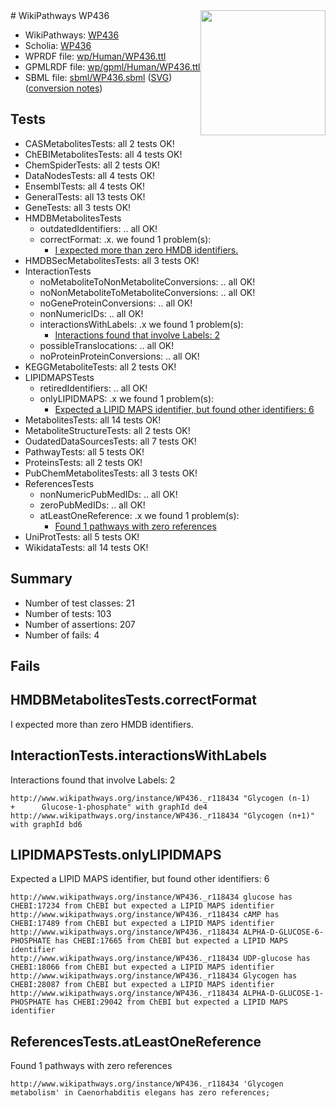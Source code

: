 <img style="float: right; width: 200px" src="../logo.png" />
# WikiPathways WP436

* WikiPathways: [WP436](https://identifiers.org/wikipathways:WP436)
* Scholia: [WP436](https://scholia.toolforge.org/wikipathways/WP436)
* WPRDF file: [wp/Human/WP436.ttl](../wp/Human/WP436.ttl)
* GPMLRDF file: [wp/gpml/Human/WP436.ttl](../wp/gpml/Human/WP436.ttl)
* SBML file: [sbml/WP436.sbml](../sbml/WP436.sbml) ([SVG](../sbml/WP436.svg)) ([conversion notes](../sbml/WP436.txt))

## Tests
* CASMetabolitesTests: all 2 tests OK!
* ChEBIMetabolitesTests: all 4 tests OK!
* ChemSpiderTests: all 2 tests OK!
* DataNodesTests: all 4 tests OK!
* EnsemblTests: all 4 tests OK!
* GeneralTests: all 13 tests OK!
* GeneTests: all 3 tests OK!
* HMDBMetabolitesTests
    * outdatedIdentifiers: .. all OK!
    * correctFormat: .x. we found 1 problem(s):
        * [I expected more than zero HMDB identifiers.](#ad154c1e)
* HMDBSecMetabolitesTests: all 3 tests OK!
* InteractionTests
    * noMetaboliteToNonMetaboliteConversions: .. all OK!
    * noNonMetaboliteToMetaboliteConversions: .. all OK!
    * noGeneProteinConversions: .. all OK!
    * nonNumericIDs: .. all OK!
    * interactionsWithLabels: .x we found 1 problem(s):
        * [Interactions found that involve Labels: 2](#630d2679)
    * possibleTranslocations: .. all OK!
    * noProteinProteinConversions: .. all OK!
* KEGGMetaboliteTests: all 2 tests OK!
* LIPIDMAPSTests
    * retiredIdentifiers: .. all OK!
    * onlyLIPIDMAPS: .x we found 1 problem(s):
        * [Expected a LIPID MAPS identifier, but found other identifiers: 6](#48cc60bd)
* MetabolitesTests: all 14 tests OK!
* MetaboliteStructureTests: all 2 tests OK!
* OudatedDataSourcesTests: all 7 tests OK!
* PathwayTests: all 5 tests OK!
* ProteinsTests: all 2 tests OK!
* PubChemMetabolitesTests: all 3 tests OK!
* ReferencesTests
    * nonNumericPubMedIDs: .. all OK!
    * zeroPubMedIDs: .. all OK!
    * atLeastOneReference: .x we found 1 problem(s):
        * [Found 1 pathways with zero references](#35eb778e)
* UniProtTests: all 5 tests OK!
* WikidataTests: all 14 tests OK!


## Summary

* Number of test classes: 21
* Number of tests: 103
* Number of assertions: 207
* Number of fails: 4

## Fails

<a name="ad154c1e" />

## HMDBMetabolitesTests.correctFormat

I expected more than zero HMDB identifiers.
<a name="630d2679" />

## InteractionTests.interactionsWithLabels

Interactions found that involve Labels: 2
```
http://www.wikipathways.org/instance/WP436._r118434 "Glycogen (n-1)      +      Glucose-1-phosphate" with graphId de4
http://www.wikipathways.org/instance/WP436._r118434 "Glycogen (n+1)" with graphId bd6
```

<a name="48cc60bd" />

## LIPIDMAPSTests.onlyLIPIDMAPS

Expected a LIPID MAPS identifier, but found other identifiers: 6
```
http://www.wikipathways.org/instance/WP436._r118434 glucose has CHEBI:17234 from ChEBI but expected a LIPID MAPS identifier
http://www.wikipathways.org/instance/WP436._r118434 cAMP has CHEBI:17489 from ChEBI but expected a LIPID MAPS identifier
http://www.wikipathways.org/instance/WP436._r118434 ALPHA-D-GLUCOSE-6-PHOSPHATE has CHEBI:17665 from ChEBI but expected a LIPID MAPS identifier
http://www.wikipathways.org/instance/WP436._r118434 UDP-glucose has CHEBI:18066 from ChEBI but expected a LIPID MAPS identifier
http://www.wikipathways.org/instance/WP436._r118434 Glycogen has CHEBI:28087 from ChEBI but expected a LIPID MAPS identifier
http://www.wikipathways.org/instance/WP436._r118434 ALPHA-D-GLUCOSE-1-PHOSPHATE has CHEBI:29042 from ChEBI but expected a LIPID MAPS identifier
```

<a name="35eb778e" />

## ReferencesTests.atLeastOneReference

Found 1 pathways with zero references
```
http://www.wikipathways.org/instance/WP436._r118434 'Glycogen metabolism' in Caenorhabditis elegans has zero references; 
```

